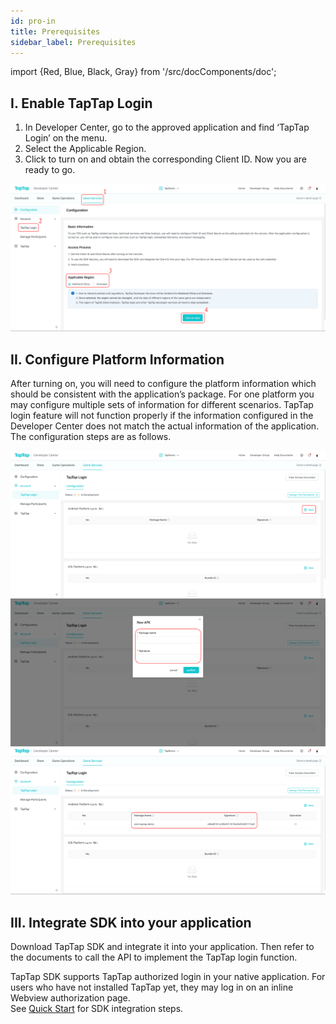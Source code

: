 ```yaml
---
id: pro-in 
title: Prerequisites 
sidebar_label: Prerequisites
---
```

import {Red, Blue, Black, Gray} from '/src/docComponents/doc';

## I. Enable TapTap Login

1. In Developer Center, go to the approved application and find ‘TapTap Login’ on the menu.
2. Select the Applicable Region.
3. Click to turn on and obtain the corresponding Client ID. Now you are ready to go.

![](/img/tap_taplogin_en.png)

## II. Configure Platform Information
After turning on, you will need to configure the platform information which should be consistent with the application’s package. For one platform you may configure multiple sets of information for different scenarios. TapTap login feature will not function properly if the information configured in the Developer Center does not match the actual information of the application.  The configuration steps are as follows.

![](/img/tap_tapconfig_en.png)

## III. Integrate SDK into your application

Download TapTap SDK and integrate it into your application. Then refer to the documents to call the API to implement the TapTap login function.

TapTap SDK supports TapTap authorized login in your native application. For users who have not installed TapTap yet, they may log in on an inline Webview authorization page.  
See [Quick Start](/sdk/) for SDK integration steps.

<!-- ## 四、开始测试
如需要测试SDK功能，可以[点击下载](/res/TapSDK测试用例.xlsx)测试用例 -->
